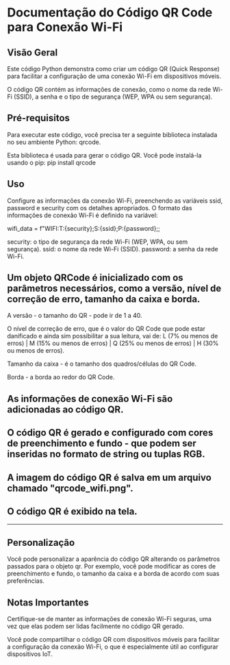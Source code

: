<h1>Documentação do Código QR Code para Conexão Wi-Fi</h1>

<h2>Visão Geral</h2>
Este código Python demonstra como criar um código QR (Quick Response) para facilitar a configuração de uma conexão Wi-Fi em dispositivos móveis. 

O código QR contém as informações de conexão, como o nome da rede Wi-Fi (SSID), a senha e o tipo de segurança (WEP, WPA ou sem segurança).

<h2>Pré-requisitos</h2>
Para executar este código, você precisa ter a seguinte biblioteca instalada no seu ambiente Python: qrcode.

Esta biblioteca é usada para gerar o código QR. Você pode instalá-la usando o pip: pip install qrcode

<h2>Uso</h2>

Configure as informações da conexão Wi-Fi, preenchendo as variáveis ssid, password e security com os detalhes apropriados. O formato das informações de conexão Wi-Fi é definido na variável:

wifi_data = f"WIFI:T:{security};S:{ssid};P:{password};;


security: o tipo de segurança da rede Wi-Fi (WEP, WPA, ou sem segurança).
ssid: o nome da rede Wi-Fi (SSID).
password: a senha da rede Wi-Fi.

<h2>Um objeto QRCode é inicializado com os parâmetros necessários, como a versão, nível de correção de erro, tamanho da caixa e borda.</h2>

A versão - o tamanho do QR - pode ir de 1 a 40.

O nível de correção de erro, que é o valor do QR Code que pode estar danificado e ainda sim possibilitar a sua leitura, vai de: L (7% ou menos de erros) | M (15% ou menos de erros) | Q (25% ou menos de erros) | H (30% ou menos de erros).

Tamanho da caixa - é o tamanho dos quadros/células do QR Code.

Borda - a borda ao redor do QR Code.

<h2>As informações de conexão Wi-Fi são adicionadas ao código QR.</h2>

<h2>O código QR é gerado e configurado com cores de preenchimento e fundo - que podem ser inseridas no formato de string ou tuplas RGB.</h2>

<h2>A imagem do código QR é salva em um arquivo chamado "qrcode_wifi.png".</h2>
  
<h2>O código QR é exibido na tela.</h2>

*** 

<h2>Personalização</h2>
Você pode personalizar a aparência do código QR alterando os parâmetros passados para o objeto qr. Por exemplo, você pode modificar as cores de preenchimento e fundo, o tamanho da caixa e a borda de acordo com suas preferências.

<h2>Notas Importantes</h2>
Certifique-se de manter as informações de conexão Wi-Fi seguras, uma vez que elas podem ser lidas facilmente no código QR gerado.

Você pode compartilhar o código QR com dispositivos móveis para facilitar a configuração da conexão Wi-Fi, o que é especialmente útil ao configurar dispositivos IoT.

